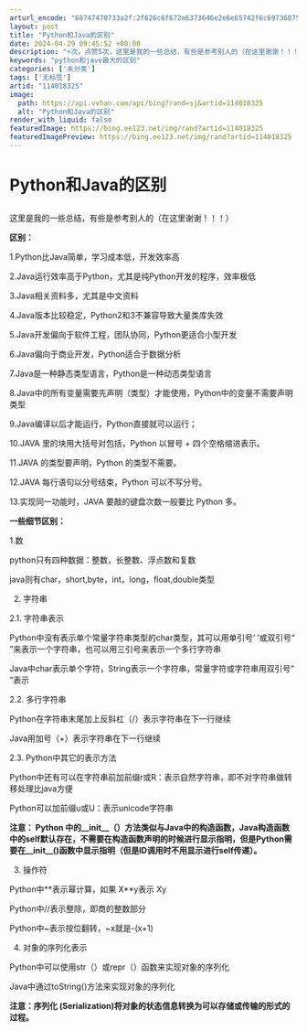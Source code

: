 ```yaml
---
arturl_encode: "68747470733a2f:2f626c6f672e6373646e2e6e65742f6c697368756f626f792f:61727469636c652f64657461696c732f313134303138333235"
layout: post
title: "Python和Java的区别"
date: 2024-04-29 09:45:52 +08:00
description: "+次，点赞5次，这里是我的一些总结，有些是参考别人的（在这里谢谢！！！）区别：1."
keywords: "python和jave最大的区别"
categories: ['未分类']
tags: ['无标签']
artid: "114018325"
image:
  path: https://api.vvhan.com/api/bing?rand=sj&artid=114018325
  alt: "Python和Java的区别"
render_with_liquid: false
featuredImage: https://bing.ee123.net/img/rand?artid=114018325
featuredImagePreview: https://bing.ee123.net/img/rand?artid=114018325
---
```


# Python和Java的区别

## 

这里是我的一些总结，有些是参考别人的（在这里谢谢！！！）

**区别：**

1.Python比Java简单，学习成本低，开发效率高
  
2.Java运行效率高于Python，尤其是纯Python开发的程序，效率极低
  
3.Java相关资料多，尤其是中文资料
  
4.Java版本比较稳定，Python2和3不兼容导致大量类库失效
  
5.Java开发偏向于软件工程，团队协同，Python更适合小型开发
  
6.Java偏向于商业开发，Python适合于数据分析
  
7.Java是一种静态类型语言，Python是一种动态类型语言
  
8.Java中的所有变量需要先声明（类型）才能使用，Python中的变量不需要声明类型
  
9.Java编译以后才能运行，Python直接就可以运行；
  
10.JAVA 里的块用大括号对包括，Python 以冒号 + 四个空格缩进表示。
  
11.JAVA 的类型要声明，Python 的类型不需要。
  
12.JAVA 每行语句以分号结束，Python 可以不写分号。
  
13.实现同一功能时，JAVA 要敲的键盘次数一般要比 Python 多。
  
  
  
**一些细节区别：**
  
1.数
  
  
python只有四种数据：整数，长整数、浮点数和复数
  
java则有char，short,byte，int，long，float,double类型
  
  
2. 字符串
  
2.1. 字符串表示
  
  
Python中没有表示单个常量字符串类型的char类型，其可以用单引号‘ ’或双引号“ ”来表示一个字符串，也可以用三引号来表示一个多行字符串
  
Java中char表示单个字符，String表示一个字符串，常量字符或字符串用双引号“ ”表示
  
  
2.2. 多行字符串
  
  
Python在字符串末尾加上反斜杠（/）表示字符串在下一行继续
  
Java用加号（+）表示字符串在下一行继续
  
  
2.3. Python中其它的表示方法
  
  
Python中还有可以在字符串前加前缀r或R：表示自然字符串，即不对字符串做转移处理比java方便
  
Python可以加前缀u或U：表示unicode字符串
  
  
**注意： Python 中的\_\_init\_\_（）方法类似与Java中的构造函数，Java构造函数中的self默认存在，不需要在构造函数声明的时候进行显示指明，但是Python需要在\_\_init\_\_()函数中显示指明（但是ID调用时不用显示进行self传递）。**
  
  
3. 操作符
  
  
Python中\*\*表示幂计算，如果 X\*\*y表示 Xy
  
Python中//表示整除，即商的整数部分
  
Python中~表示按位翻转，~x就是-(x+1)
  
  
4. 对象的序列化表示
  
  
Python中可以使用str（）或repr（）函数来实现对象的序列化
  
Java中通过toString()方法来实现对象的序列化
  
  
**注意：序列化 (Serialization)将对象的状态信息转换为可以存储或传输的形式的过程。**

## 

##